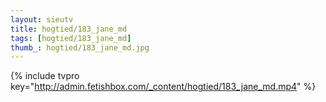 ```yaml
--- 
layout: sieutv
title: hogtied/183_jane_md
tags: [hogtied/183_jane_md]
thumb_: hogtied/183_jane_md.jpg
---
```

{% include tvpro key="http://admin.fetishbox.com/_content/hogtied/183_jane_md.mp4" %} 
